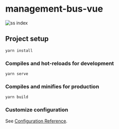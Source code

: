 # management-bus-vue

![ss index](https://github.com/ginbqs/latihanvue-buskoe/blob/master/ss%20index.png)

## Project setup
```
yarn install
```

### Compiles and hot-reloads for development
```
yarn serve
```

### Compiles and minifies for production
```
yarn build
```

### Customize configuration
See [Configuration Reference](https://cli.vuejs.org/config/).
